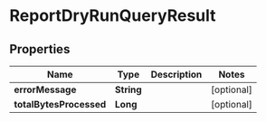 
# ReportDryRunQueryResult

## Properties
Name | Type | Description | Notes
------------ | ------------- | ------------- | -------------
**errorMessage** | **String** |  |  [optional]
**totalBytesProcessed** | **Long** |  |  [optional]



